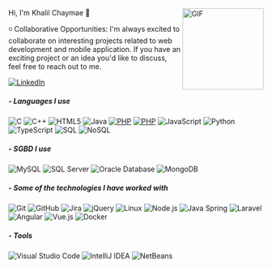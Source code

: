 
<img align="right" alt="GIF" height="160px" src="https://media.giphy.com/media/du3J3cXyzhj75IOgvA/giphy.gif" />
Hi, I'm Khalil Chaymae 👋

◽ Collaborative Opportunities:
I'm always excited to collaborate on interesting projects related to web development and mobile application. 
If you have an exciting project or an idea you'd like to discuss, feel free to reach out to me.




[![LinkedIn](https://img.shields.io/badge/-LINKEDIN-0077B5?style=for-the-badge&logo=linkedin&logoColor=white)](https://www.linkedin.com/in/chaymae-khalil-b6aa31181/)





##### - Languages I use

![C](https://img.shields.io/badge/-C-000000?style=flat&logo=c)
![C++](https://img.shields.io/badge/-C++-000000?style=flat&logo=c%2B%2B)
![HTML5](https://img.shields.io/badge/-HTML5-000000?style=flat&logo=html5)
![Java](https://img.shields.io/badge/-Java-000000?style=flat&logo=java)
[![PHP](https://img.shields.io/badge/-PHP-777BB4?style=flat&logo=php&logoColor=white)](https://php.net)
[![PHP](https://img.shields.io/badge/-PHP-777BB4?style=flat&logo=php&logoColor=white)](https://php.net)
![JavaScript](https://img.shields.io/badge/-JavaScript-000000?style=flat&logo=javascript)
![Python](https://img.shields.io/badge/-Python-000000?style=flat&logo=python)
![TypeScript](https://img.shields.io/badge/-TypeScript-000000?style=flat&logo=typescript)
![SQL](https://img.shields.io/badge/-SQL-000000?style=flat&logo=postgresql)
![NoSQL](https://img.shields.io/badge/-NoSQL-02569B?style=flat&logo=nosql-database&logoColor=white)

##### - SGBD I use
![MySQL](https://img.shields.io/badge/-MySQL-4479A1?style=flat&logo=mysql&logoColor=white)
![SQL Server](https://img.shields.io/badge/-SQL%20Server-CC2927?style=flat&logo=microsoft-sql-server&logoColor=white)
![Oracle Database](https://img.shields.io/badge/-Oracle%20Database-F80000?style=flat&logo=oracle&logoColor=white)
![MongoDB](https://img.shields.io/badge/-MongoDB-47A248?style=flat&logo=mongodb&logoColor=white)


##### - Some of the technologies I have worked with

![Git](https://img.shields.io/badge/-Git-222222?style=flat&logo=git&logoColor=F05032)
![GitHub](https://img.shields.io/badge/-GitHub-222222?style=flat&logo=github&logoColor=181717)
![Jira](https://img.shields.io/badge/-Jira-222222?style=flat&logo=jira-software&logoColor=white&logoColor=0052CC)
![jQuery](https://img.shields.io/badge/-jQuery-222222?style=flat&logo=jQuery&logoColor=0769AD)
![Linux](https://img.shields.io/badge/-Linux-222222?style=flat&logo=linux&logoColor=FCC624)
![Node.js](https://img.shields.io/badge/-Node.js-222222?style=flat&logo=node.js&logoColor=339933)
![Java Spring](https://img.shields.io/badge/-Spring-222222?style=flat&logo=spring&logoColor=6DB33F)
![Laravel](https://img.shields.io/badge/-Laravel-FF2D20?style=flat&logo=laravel&logoColor=white)
![Angular](https://img.shields.io/badge/-Angular-DD0031?style=flat&logo=angular&logoColor=white)
![Vue.js](https://img.shields.io/badge/-Vue.js-4FC08D?style=flat&logo=vue.js&logoColor=white)
![Docker](https://img.shields.io/badge/-Docker-2496ED?style=flat&logo=docker&logoColor=white)

##### - Tools
![Visual Studio Code](https://img.shields.io/badge/-VS%20Code-007ACC?style=flat&logo=visual-studio-code&logoColor=white)
![IntelliJ IDEA](https://img.shields.io/badge/-IntelliJ%20IDEA-000000?style=flat&logo=intellij-idea&logoColor=white)
![NetBeans](https://img.shields.io/badge/-NetBeans-1B6AC6?style=flat&logo=apache-netbeans-ide&logoColor=white)
